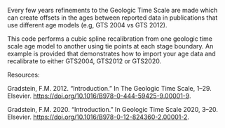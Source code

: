 Every few years refinements to the Geologic Time Scale are made which can create offsets in the ages between reported data in publications 
that use different age models (e.g, GTS 2004 vs GTS 2012). 

This code performs a cubic spline recalibration from one geologic time scale age model to another using tie points at each stage boundary. An example is provided that demonstrates how
to import your age data and recalibrate to either GTS2004, GTS2012 or GTS2020. 

Resources: 

Gradstein, F.M. 2012. “Introduction.” In The Geologic Time Scale, 1–29. Elsevier. https://doi.org/10.1016/B978-0-444-59425-9.00001-9. 

Gradstein, F.M. 2020. “Introduction.” In Geologic Time Scale 2020, 3–20. Elsevier. https://doi.org/10.1016/B978-0-12-824360-2.00001-2.
